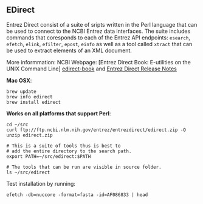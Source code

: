 ## EDirect

Entrez Direct consist of a suite of sripts written in the Perl language that can
be used to connect to the NCBI Entrez data interfaces.
The suite includes commands that coresponds to each of the Entrez API endpoints:
`esearch`, `efetch`, `elink`, `efilter`, `epost`, `einfo` as well as a tool called `xtract`
that can be used to extract elements of an XML document.

More informmation: NCBI Webpage: [Entrez Direct Book: E-utilities on the UNIX Command Line]
[edirect-book] and [Entrez Direct Release Notes][release-notes]

[edirect-book]: http://www.ncbi.nlm.nih.gov/books/NBK179288/
[release-notes]: http://www.ncbi.nlm.nih.gov/news/02-06-2014-entrez-direct-released

**Mac OSX**:

    brew update
    brew info edirect
    brew install edirect

**Works on all platforms that support Perl**:

    cd ~/src
    curl ftp://ftp.ncbi.nlm.nih.gov/entrez/entrezdirect/edirect.zip -O
    unzip edirect.zip

    # This is a suite of tools thus is best to
    # add the entire directory to the search path.
    export PATH=~/src/edirect:$PATH

    # The tools that can be run are visible in source folder.
    ls ~/src/edirect

Test installation by running:

    efetch -db=nuccore -format=fasta -id=AF086833 | head 
